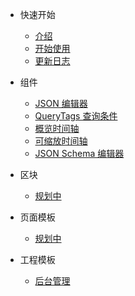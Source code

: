<!-- 侧边栏 -->

- 快速开始

  - [介绍](base-quickstart.md)
  - [开始使用](base-usage.md)
  - [更新日志](change-log.md)

- 组件

  - [JSON 编辑器](json-editor.md)
  - [QueryTags 查询条件](query-tags.md)
  - [概览时间轴](overview-timeline.md)
  - [可缩放时间轴](brush-timeline.md)
  - [JSON Schema 编辑器](jsonschema-editor.md)

- 区块

  - [规划中](./README.md)

- 页面模板

  - [规划中](./README.md)

- 工程模板

  - [后台管理](./admin-template.md)
